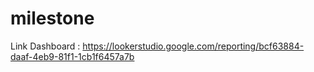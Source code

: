 # milestone
Link Dashboard : https://lookerstudio.google.com/reporting/bcf63884-daaf-4eb9-81f1-1cb1f6457a7b